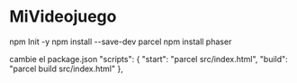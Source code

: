 # MiVideojuego

npm Init -y
npm install --save-dev parcel
npm install phaser

cambie el package.json
  "scripts": {
    "start": "parcel src/index.html",
    "build": "parcel build src/index.html"
  },

